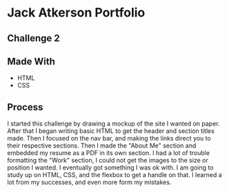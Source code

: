 # Jack Atkerson Portfolio

## Challenge 2

## Made With 
* HTML
* CSS

## Process
I started this challenge by drawing a mockup of the site I wanted on paper. After that I began writing basic HTML to get the header and section titles made.
Then I focused on the nav bar, and making the links direct you to their respective sections. Then I made the "About Me" section and embedded my resume as a PDF
in its own section. I had a lot of trouble formatting the "Work" section, I could not get the images to the size or position I wanted. I eventually got something
I was ok with. I am going to study up on HTML, CSS, and the flexbox to get a handle on that. I learned a lot from my successes, and even more form my mistakes.
